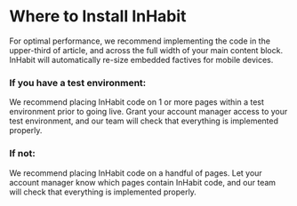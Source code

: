 # Where to Install InHabit

For optimal performance, we recommend implementing the code in the upper-third of article, and across the full width of your main content block. InHabit will automatically re-size embedded factives for mobile devices.

### If you have a test environment:

We recommend placing InHabit code on 1 or more pages within a test environment prior to going live. Grant your account manager access to your test environment, and our team will check that everything is implemented properly.

### If not:

We recommend placing InHabit code on a handful of pages. Let your account manager know which pages contain InHabit code, and our team will check that everything is implemented properly.

